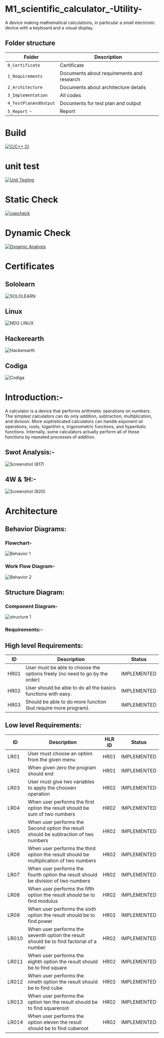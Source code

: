 
# M1_scientific_calculator_-Utility-
A device making mathematical calculations, in particular a small electronic device with a keyboard and a visual display.

## Folder structure
| Folder | Description |
| --- | --- |
| `0_Certificate`  |Certificate| 
| `1_Requirements` |Documents about requirements and research| 
| `2_Architecture` |Documents about architecture details |
| `3_Implementation`|All codes|
| `4_TestPlanAndOutput` |Documents for test plan and output|
| `5_Report` -|Report|


# Build 
[![C/C++ CI](https://github.com/allenthomas21/M1_scientific_calc_Utility/actions/workflows/c-cpp.yml/badge.svg)](https://github.com/allenthomas21/M1_scientific_calc_Utility/actions/workflows/c-cpp.yml)

# unit test
[![Unit Testing](https://github.com/allenthomas21/M1_scientific_calc_Utility/actions/workflows/Unit_Test.yml/badge.svg)](https://github.com/allenthomas21/M1_scientific_calc_Utility/actions/workflows/Unit_Test.yml)

# Static Check
[![cppcheck](https://github.com/allenthomas21/M1_scientific_calc_Utility/actions/workflows/static-check.yml/badge.svg)](https://github.com/allenthomas21/M1_scientific_calc_Utility/actions/workflows/static-check.yml)

# Dynamic Check
[![Dynamic  Analysis](https://github.com/allenthomas21/M1_scientific_calc_Utility/actions/workflows/dynamic-analysis.yml/badge.svg)](https://github.com/allenthomas21/M1_scientific_calc_Utility/actions/workflows/dynamic-analysis.yml)

# Certificates 

## Sololearn

![SOLOLEARN ](https://user-images.githubusercontent.com/99074356/156685499-e900171b-a4d6-4804-84a5-7b3b27d7b9cf.png)

## Linux

![NDG LINUX](https://user-images.githubusercontent.com/99074356/156685528-b38fb434-e950-42f1-8dd2-d1fa41d2902d.png)

## Hackerearth

![Hackerearth](https://user-images.githubusercontent.com/99074356/156685281-ae5afaa2-4a15-4ec7-abd3-5478e05d5fe5.png)

## Codiga

![Codiga](https://user-images.githubusercontent.com/99074356/156685792-357e8eef-43db-4de8-8715-f7db422d57e9.png)

# Introduction:-

A calculator is a device that performs arithmetic operations on numbers.
The simplest calculators can do only addition, subtraction, multiplication, and division. 
More sophisticated calculators can handle exponent ial operations, roots, logarithm s, trigonometric functions, and hyperbolic functions.
Internally, some calculators actually perform all of these functions by repeated processes of addition.

## Swot Analysis:-

![Screenshot (817)](https://user-images.githubusercontent.com/99074356/156684108-f45faa52-c778-4619-9a56-90d693d4a2f0.png)

## 4W & 1H:-

![Screenshot (820)](https://user-images.githubusercontent.com/99074356/156684132-e0eb30d8-855e-4810-92b9-d94d4a82d192.png)

# Architecture

## Behavior Diagrams:

###  Flowchart-

![Behavior 1](https://user-images.githubusercontent.com/99074356/156688471-434aae7d-481f-4f7a-bc1d-0905da5a1098.png)

### Work Flow Diagram-

![Behavior 2](https://user-images.githubusercontent.com/99074356/156688529-7ee1e6eb-c4c6-4cb6-ad3c-85bea913fe29.png)

## Structure Diagram:

### Component Diagram-

![structure 1](https://user-images.githubusercontent.com/99074356/156688640-1941f936-6ad8-47d3-9c9e-671d335f6b02.png)

### Requirements:-


## High level Requirements:
| ID | Description | Status |
| --- | --- |  --- |
| HR01 |User must be able to choose the options freely (no need to go by the order) | IMPLEMENTED  |
| HR02 |User should be able to do all the basics functions with easy. | IMPLEMENTED  |
| HR03 |Should be able to do more function (but require more program). | IMPLEMENTED  |



## Low level Requirements:
| ID | Description | HLR ID | Status |
| --- | --- | --- | --- |
| LR01 | User must choose an option from the given menu | HR01 | IMPLEMENTED  |
| LR02 | When given zero the program should end | HR01 |  IMPLEMENTED |
| LR03 | User must give two variables to apply the choosen operation | HR02 |  IMPLEMENTED |
| LR04 | When user performs the first option the result should be sum of two numbers | HR02 | IMPLEMENTED  |
| LR05 | When user performs the Second option the result should be subtraction of two numbers | HR02 | IMPLEMENTED  |
| LR06 | When user performs the third option the result should be multiplication of two numbers | HR02 | IMPLEMENTED  |
| LR07 | When user performs the fourth option the result should be division of two numbers | HR02 | IMPLEMENTED  |
| LR08 | When user performs the fifth option the result should be to find modulus | HR02 | IMPLEMENTED  |
| LR09 | When user performs the sixth option the result should be to find  power | HR02 | IMPLEMENTED  |
| LR010 | When user performs the seventh option the result should be to find factorial of a number | HR02 | IMPLEMENTED  |
| LR011 | When user performs the eighth option the result should be to find square | HR02 | IMPLEMENTED  |
| LR012 | When user performs the nineth option the result should be to find cube | HR02 | IMPLEMENTED  |
| LR013 | When user performs the option ten the result should be to find squareroot | HR02 | IMPLEMENTED  |
| LR014 | When user performs the option eleven the result should be to find cuberoot | HR02 | IMPLEMENTED  |











